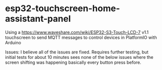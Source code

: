 # esp32-touchscreen-home-assistant-panel

Using a https://www.waveshare.com/wiki/ESP32-S3-Touch-LCD-7 v1.1 touchscreen to send MQTT messages to control devices in PlatformIO with Arduino

Issues:
I believe all of the issues are fixed. Requires further testing, but initial tests for about 10 minutes sees none of the below issues where the screen shifting was happening basically every button press before. 
